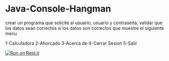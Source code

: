 # Java-Console-Hangman


crear un programa que solicite al usuario, usuario y contraseña, validar que los datos sean correctos
si los datos son correctos que muestre el siguiente menu 

1-Calculadora
2-Ahorcado
3-Acerca de
4-Cerrar Sesion
5-Salir

[![Run on Repl.it](https://repl.it/badge/github/k-inberrios/Java-Console-Hangman)](https://repl.it/github/k-inberrios/Java-Console-Hangman)
